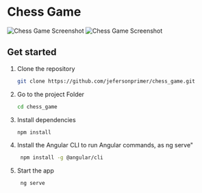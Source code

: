 <h1>Chess Game</h1>

<img src="src/assets/images/image-software.png" alt="Chess Game Screenshot" />
<img src="src/assets/images/images-software.png" alt="Chess Game Screenshot" />

## Get started

1. Clone the repository

   ```bash
   git clone https://github.com/jefersonprimer/chess_game.git
   ```

1. Go to the project Folder

   ```bash
   cd chess_game
   ```

2. Install dependencies

   ```bash
   npm install
   ```

3. Install the Angular CLI to run Angular commands, as ng serve"

   ```bash
    npm install -g @angular/cli
   ```


3. Start the app

   ```bash
    ng serve
   ```
